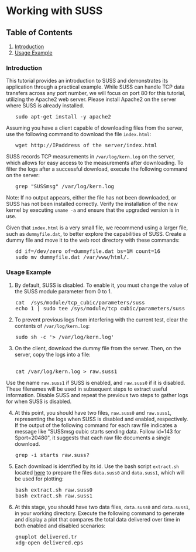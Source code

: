 # Working with SUSS

## Table of Contents
1. [Introduction](#introduction)
2. [Usage Example](#usage-example)

### Introduction

This tutorial provides an introduction to SUSS and demonstrates its application through a practical example.
While SUSS can handle TCP data transfers across any port number, we will focus on port 80 for this tutorial, utilizing the Apache2 web server. Please install Apache2 on the server where SUSS is already installed.

<pre>
   sudo apt-get install -y apache2
</pre>

Assuming you have a client capable of downloading files from the server, use the following command to download the file `index.html`:
<pre>
   wget http://IPaddress_of_the_server/index.html
</pre>

SUSS records TCP measurements in `/var/log/kern.log` on the server, which allows for easy access to the measurements after downloading.
To filter the logs after a successful download, execute the following command on the server:
<pre>
   grep "SUSSmsg" /var/log/kern.log
</pre>
Note: If no output appears, either the file has not been downloaded, or SUSS has not been installed correctly. Verify the installation of the new kernel by executing `uname -a` and ensure that the upgraded version is in use.


Given that `index.html` is a very small file, we recommend using a larger file, such as `dummyfile.dat`, to better explore the capabilities of SUSS.
Create a dummy file and move it to the web root directory with these commands:

<pre>
   dd if=/dev/zero of=dummyfile.dat bs=1M count=16
   sudo mv dummyfile.dat /var/www/html/.
</pre>


### Usage Example
1. By default, SUSS is disabled. To enable it, you must change the value of the SUSS module parameter from 0 to 1.

<pre>
   cat  /sys/module/tcp_cubic/parameters/suss
   echo 1 | sudo tee /sys/module/tcp_cubic/parameters/suss
</pre>

2. To prevent previous logs from interfering with the current test, clear the contents of `/var/log/kern.log`:
<pre>
   sudo sh -c '> /var/log/kern.log'
</pre>

3. On the client, download the dummy file from the server. Then, on the server, copy the logs into a file:
<pre> 
   cat /var/log/kern.log > raw.suss1
</pre>
Use the name `raw.suss1` if SUSS is enabled, and `raw.suss0` if it is disabled. These filenames will be used in subsequent steps to extract useful information.
Disable SUSS and repeat the previous two steps to gather logs for when SUSS is disabled.

4. At this point, you should have two files, `raw.suss0` and `raw.suss1`, representing the logs when SUSS is disabled and enabled, respectively.
If the output of the following command for each raw file indicates a message like "SUSSmsg cubic starts sending data. Follow id=143 for Sport=20480", it suggests that each raw file documents a single download.
<pre>
   grep -i starts raw.suss?
</pre> 

5. Each download is identified by its id. Use the bash script `extract.sh` located [here](./example) to prepare the files `data.suss0` and `data.suss1`, which will be used for plotting:
<pre>
   bash extract.sh raw.suss0
   bash extract.sh raw.suss1
</pre>

6. At this stage, you should have two data files, `data.suss0` and `data.suss1`, in your working directory. Execute the following command to generate and display a plot that compares the total data delivered over time in both enabled and disabled scenarios:
<pre>
   gnuplot delivered.tr
   xdg-open delivered.eps
</pre>
